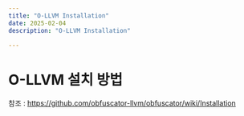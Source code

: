 ```yaml
---
title: "O-LLVM Installation"
date: 2025-02-04
description: "O-LLVM Installation"

---
```


# O-LLVM 설치 방법  

참조 : https://github.com/obfuscator-llvm/obfuscator/wiki/Installation